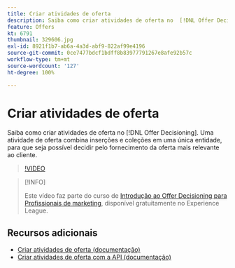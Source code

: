 ```yaml
---
title: Criar atividades de oferta
description: Saiba como criar atividades de oferta no  [!DNL Offer Decisioning]. Uma atividade de oferta combina inserções e coleções em uma única entidade, para que seja possível decidir pelo fornecimento da oferta mais relevante ao cliente.
feature: Offers
kt: 6791
thumbnail: 329606.jpg
exl-id: 8921f1b7-ab6a-4a3d-abf9-822af99e4196
source-git-commit: 0ce7477bdcf1bdff8b83977791267e8afe92b57c
workflow-type: tm+mt
source-wordcount: '127'
ht-degree: 100%

---
```


# Criar atividades de oferta

Saiba como criar atividades de oferta no [!DNL Offer Decisioning]. Uma atividade de oferta combina inserções e coleções em uma única entidade, para que seja possível decidir pelo fornecimento da oferta mais relevante ao cliente.

>[!VIDEO](https://video.tv.adobe.com/v/329606?quality=12&learn=on)

>[!INFO]
>
> Este vídeo faz parte do curso de [Introdução ao Offer Decisioning para Profissionais de marketing](https://experienceleague.adobe.com/?recommended=ExperiencePlatform-U-1-2020.1.offerdecisioning), disponível gratuitamente no Experience League.


## Recursos adicionais

* [Criar atividades de oferta (documentação)](https://experienceleague.adobe.com/docs/offer-decisioning/using/create-offer-activities.html?lang=pt-BR)
* [Criar atividades de oferta com a API (documentação)](https://experienceleague.adobe.com/docs/offer-decisioning/using/api-reference/activities-api/create.html?lang=pt-BR)
